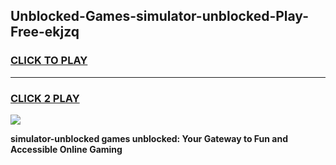 
## Unblocked-Games-simulator-unblocked-Play-Free-ekjzq
<h3>
<a href="https://premium76.site?title=simulator-unblocked&ref=19M">CLICK TO PLAY</a></h3>
<hr>

<h3>
<a href="https://premium76.site?title=simulator-unblocked&ref=19M">CLICK 2 PLAY</a>
  
</h3>

<a href="https://premium76.site?title=simulator-unblocked&ref=19M"><img src="https://clearcache.store/games.png"></a>


**simulator-unblocked games unblocked: Your Gateway to Fun and Accessible Online Gaming**
